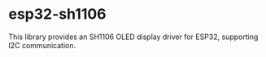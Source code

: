 # esp32-sh1106
This library provides an SH1106 OLED display driver for ESP32, supporting I2C communication.